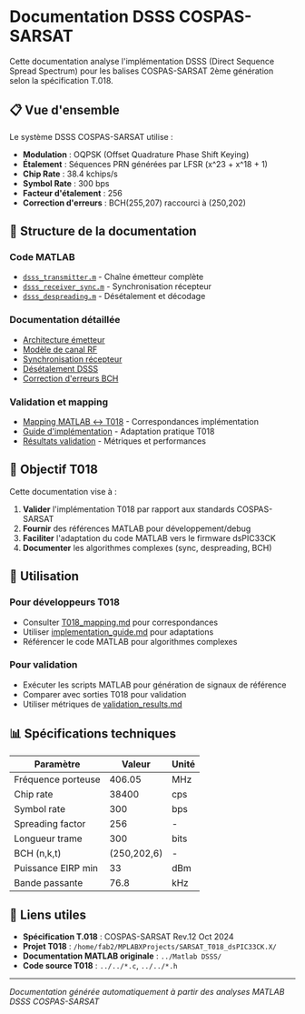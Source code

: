 # Documentation DSSS COSPAS-SARSAT

Cette documentation analyse l'implémentation DSSS (Direct Sequence Spread Spectrum) pour les balises COSPAS-SARSAT 2ème génération selon la spécification T.018.

## 📋 Vue d'ensemble

Le système DSSS COSPAS-SARSAT utilise :
- **Modulation** : OQPSK (Offset Quadrature Phase Shift Keying)  
- **Étalement** : Séquences PRN générées par LFSR (x^23 + x^18 + 1)
- **Chip Rate** : 38.4 kchips/s
- **Symbol Rate** : 300 bps  
- **Facteur d'étalement** : 256
- **Correction d'erreurs** : BCH(255,207) raccourci à (250,202)

## 📁 Structure de la documentation

### Code MATLAB
- [`dsss_transmitter.m`](../matlab_code/dsss_transmitter.m) - Chaîne émetteur complète
- [`dsss_receiver_sync.m`](../matlab_code/dsss_receiver_sync.m) - Synchronisation récepteur  
- [`dsss_despreading.m`](../matlab_code/dsss_despreading.m) - Désétalement et décodage

### Documentation détaillée
- [Architecture émetteur](01_transmitter_architecture.md)
- [Modèle de canal RF](02_channel_model.md)
- [Synchronisation récepteur](03_receiver_synchronization.md)
- [Désétalement DSSS](04_dsss_despreading.md)
- [Correction d'erreurs BCH](05_error_correction.md)

### Validation et mapping
- [Mapping MATLAB ↔ T018](T018_mapping.md) - Correspondances implémentation
- [Guide d'implémentation](implementation_guide.md) - Adaptation pratique T018
- [Résultats validation](validation_results.md) - Métriques et performances

## 🎯 Objectif T018

Cette documentation vise à :
1. **Valider** l'implémentation T018 par rapport aux standards COSPAS-SARSAT
2. **Fournir** des références MATLAB pour développement/debug
3. **Faciliter** l'adaptation du code MATLAB vers le firmware dsPIC33CK  
4. **Documenter** les algorithmes complexes (sync, despreading, BCH)

## 🚀 Utilisation

### Pour développeurs T018
- Consulter [T018_mapping.md](T018_mapping.md) pour correspondances
- Utiliser [implementation_guide.md](implementation_guide.md) pour adaptations
- Référencer le code MATLAB pour algorithmes complexes

### Pour validation
- Exécuter les scripts MATLAB pour génération de signaux de référence
- Comparer avec sorties T018 pour validation
- Utiliser métriques de [validation_results.md](validation_results.md)

## 📊 Spécifications techniques

| Paramètre | Valeur | Unité |
|-----------|---------|-------|
| Fréquence porteuse | 406.05 | MHz |
| Chip rate | 38400 | cps |
| Symbol rate | 300 | bps |
| Spreading factor | 256 | - |
| Longueur trame | 300 | bits |
| BCH (n,k,t) | (250,202,6) | - |
| Puissance EIRP min | 33 | dBm |
| Bande passante | 76.8 | kHz |

## 🔗 Liens utiles

- **Spécification T.018** : COSPAS-SARSAT Rev.12 Oct 2024
- **Projet T018** : `/home/fab2/MPLABXProjects/SARSAT_T018_dsPIC33CK.X/`
- **Documentation MATLAB originale** : `../Matlab DSSS/`
- **Code source T018** : `../../*.c`, `../../*.h`

---
*Documentation générée automatiquement à partir des analyses MATLAB DSSS COSPAS-SARSAT*